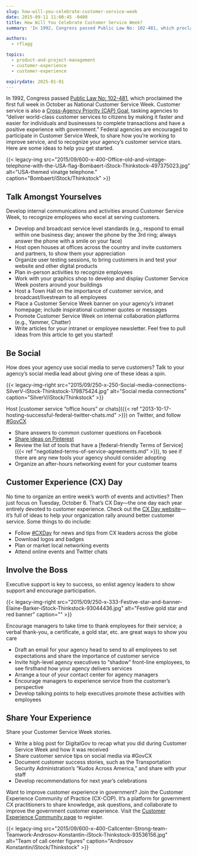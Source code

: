 ```yaml
---
slug: how-will-you-celebrate-customer-service-week
date: 2015-09-11 11:00:45 -0400
title: How Will You Celebrate Customer Service Week?
summary: 'In 1992, Congress passed Public Law No: 102-481, which proclaimed the first full week in October as National Customer Service Week.'

authors:
  - rflagg

topics:
  - product-and-project-management
  - customer-experience
  - customer-experience

expirydate: 2025-01-01
---
```


In 1992, Congress passed [Public Law No: 102-481](https://www.congress.gov/bill/102nd-congress/senate-joint-resolution/166/text), which proclaimed the first full week in October as National Customer Service Week. Customer service is also a [Cross-Agency Priority (CAP) Goal](http://www.performance.gov/node/3400/view?view=public#overview), tasking agencies to “deliver world-class customer services to citizens by making it faster and easier for individuals and businesses to complete transactions and have a positive experience with government.” Federal agencies are encouraged to participate in Customer Service Week, to share how you’re working to improve service, and to recognize your agency’s customer service stars. Here are some ideas to help you get started.

{{< legacy-img src="2015/09/600-x-400-Office-old-and-vintage-telephone-with-the-USA-flag-Bombaert-iStock-Thinkstock-497375023.jpg" alt="USA-themed vinatge telephone." caption="Bombaert/iStock/Thinkstock" >}}

## Talk Amongst Yourselves

Develop internal communications and activities around Customer Service Week, to recognize employees who excel at serving customers.

* Develop and broadcast service level standards (e.g., respond to email within one business day; answer the phone by the 3rd ring; always answer the phone with a smile on your face)
* Host open houses at offices across the country and invite customers and partners, to show them your appreciation
* Organize user testing sessions, to bring customers in and test your website and other digital products
* Plan in-person activities to recognize employees
* Work with your graphics shop to develop and display Customer Service Week posters around your buildings
* Host a Town Hall on the importance of customer service, and broadcast/livestream to all employees
* Place a Customer Service Week banner on your agency’s intranet homepage; include inspirational customer quotes or messages
* Promote Customer Service Week on internal collaboration platforms (e.g., Yammer, Chatter)
* Write articles for your intranet or employee newsletter. Feel free to pull ideas from this article to get you started!

## Be Social

How does your agency use social media to serve customers? Talk to your agency’s social media lead about giving one of these ideas a spin.

{{< legacy-img-right src="2015/09/250-x-250-Social-media-connections-SilverV-iStock-Thinkstock-179875424.jpg" alt="Social media connections" caption="SilverV/iStock/Thinkstock" >}}

Host [customer service “office hours” or chats]({{< ref "2013-10-17-hosting-successful-federal-twitter-chats.md" >}}) on Twitter, and follow [#GovCX](https://twitter.com/hashtag/govcx)</li>

* Share answers to common customer questions on Facebook
* [Share ideas on Pinterest](https://www.pinterest.com/explore/customer-service-week/)
* Review the list of tools that have a [federal-friendly Terms of Service]({{< ref "negotiated-terms-of-service-agreements.md" >}}), to see if there are any new tools your agency should consider adopting
* Organize an after-hours networking event for your customer teams</ul>

## Customer Experience (CX) Day

No time to organize an entire week’s worth of events and activities? Then just focus on Tuesday, October 6. That’s CX Day—the one day each year entirely devoted to customer experience. Check out the [CX Day website](http://cxday.org/)—it’s full of ideas to help your organization rally around better customer service. Some things to do include:

* Follow [#CXDay](https://twitter.com/hashtag/cxday) for news and tips from CX leaders across the globe
* Download logos and badges
* Plan or market local networking events
* Attend online events and Twitter chats

## Involve the Boss

Executive support is key to success, so enlist agency leaders to show support and encourage participation.

{{< legacy-img-right src="2015/09/250-x-333-Festive-star-and-banner-Elaine-Barker-iStock-Thinkstock-93044436.jpg" alt="Festive gold star and red banner" caption="" >}}

Encourage managers to take time to thank employees for their service; a verbal thank-you, a certificate, a gold star, etc. are great ways to show you care</li>

* Draft an email for your agency head to send to all employees to set expectations and share the importance of customer service
* Invite high-level agency executives to “shadow” front-line employees, to see firsthand how your agency delivers services
* Arrange a tour of your contact center for agency managers
* Encourage managers to experience service from the customer’s perspective
* Develop talking points to help executives promote these activities with employees</ul>

## Share Your Experience

Share your Customer Service Week stories.

* Write a blog post for DigitalGov to recap what you did during Customer Service Week and how it was received
* Share customer service tips on social media via #GovCX
* Document customer success stories, such as the Transportation Security Administration’s “Kudos Across America,” and share with your staff
* Develop recommendations for next year’s celebrations

Want to improve customer experience in government? Join the Customer Experience Community of Practice (CX-COP). It’s a platform for government CX practitioners to share knowledge, ask questions, and collaborate to improve the government customer experience. Visit the [Customer Experience Community page](https://digital.gov/communities/customer-experience/) to register.

{{< legacy-img src="2015/09/600-x-400-Callcenter-Strong-team-Teamwork-Androsov-Konstantin-iStock-Thinkstock-93536156.jpg" alt="Team of call center figures" caption="Androsov Konstantin/iStock/Thinkstock" >}}

